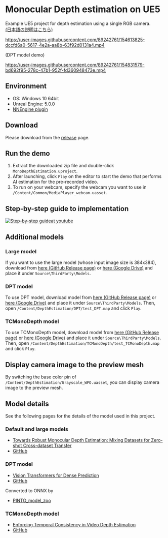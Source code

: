 # Monocular Depth estimation on UE5

Example UE5 project for depth estimation using a single RGB camera.  
[(日本語の説明はこちら)](https://akiya-research-institute.github.io/NNEngine-API/ja/demo-project-overview-depth-estimation/
)  

https://user-images.githubusercontent.com/89242761/154613825-dccfd6a0-5617-4e2a-aa8b-63f92d0131a4.mp4

(DPT model demo)

https://user-images.githubusercontent.com/89242761/154831579-bd692f95-278c-47b1-952f-fd360948473e.mp4

## Environment

- OS: Windows 10 64bit
- Unreal Engine: 5.0.0
- [NNEngine plugin](https://www.unrealengine.com/marketplace/product/74892c770dc149b1b5c4e872804e6ade)

## Download

Please download from the [release](https://github.com/Akiya-Research-Institute/Monocular-Depth-Estimation-on-UE4/releases) page.

## Run the demo

1. Extract the downloaded zip file and double-click `MonoDepthEstimation.uproject`.  
2. After launching, click `Play` on the editor to start the demo that performs AI estimation for the pre-recorded video.
3. To run on your webcam, specify the webcam you want to use in `/Content/Common/MediaPlayer_webcam.uasset`.

## Step-by-step guide to implementation

[![Step-by-step guideat youtube](http://img.youtube.com/vi/sTSlhYOePDE/0.jpg)](http://www.youtube.com/watch?v=sTSlhYOePDE)

## Additional models

### Large model

If you want to use the large model (whose input image size is 384x384), download from [here (GitHub Release page)](https://github.com/Akiya-Research-Institute/Monocular-Depth-Estimation-on-UE4/releases/download/v1.1/midas_1x384x384xBGRxByte.onnx) or [here (Google Drive)](https://drive.google.com/file/d/1ml45494AGppnSZ3ivhw-HPi9CE8hxY2J/view?usp=sharing) and place it under `Source\ThirdParty\Models`.

### DPT model

To use DPT model, download model from [here (GitHub Release page)](https://github.com/Akiya-Research-Institute/Monocular-Depth-Estimation-on-UE4/releases/download/v1.3/dpt_hybrid_256x320.onnx) or [here (Google Drive)](https://drive.google.com/file/d/12mLc0usb0qLb5LlKhE1EEQhP7Kyp1qiH/view?usp=sharing) and place it under `Source\ThirdParty\Models`. Then, open `/Content/DepthEstimation/DPT/test_DPT.map` and click `Play`.

### TCMonoDepth model

To use TCMonoDepth model, download model from [here (GitHub Release page)](https://github.com/Akiya-Research-Institute/Monocular-Depth-Estimation-on-UE4/releases/download/v1.4/TCMonoDepth_1x384x384xBGRxByte.onnx) or [here (Google Drive)](https://drive.google.com/file/d/1lbLcU2J_mHwI2C3_jdIeWpuiUS6M68a-/view?usp=sharing) and place it under `Source\ThirdParty\Models`. Then, open `/Content/DepthEstimation/TCMonoDepth/test_TCMonoDepth.map` and click `Play`.

## Display camera image to the preview mesh

By switching the base color pin of `/Content/DepthEstimation/Grayscale_WPO.uasset`, you can 
display camera image to the preview mesh.

## Model details

See the following pages for the details of the model used in this project.

### Default and large models

- [Towards Robust Monocular Depth Estimation: Mixing Datasets for Zero-shot Cross-dataset Transfer](https://arxiv.org/abs/1907.01341)
- [GitHub](https://github.com/isl-org/MiDaS)

### DPT model

- [Vision Transformers for Dense Prediction](https://arxiv.org/abs/2103.13413)
- [GitHub](https://github.com/isl-org/DPT)

Converted to ONNX by

- [PINTO_model_zoo](https://github.com/PINTO0309/PINTO_model_zoo)

### TCMonoDepth model

- [Enforcing Temporal Consistency in Video Depth Estimation](https://openaccess.thecvf.com/content/ICCV2021W/PBDL/papers/Li_Enforcing_Temporal_Consistency_in_Video_Depth_Estimation_ICCVW_2021_paper.pdf)
- [GitHub](https://github.com/yu-li/TCMonoDepth)

